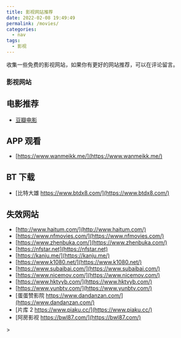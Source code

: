 ```yaml
---
title: 影视网站推荐
date: 2022-02-08 19:49:49
permalink: /movies/
categories: 
  - nav
tags: 
  - 影视
---
```


收集一些免费的影视网站，如果你有更好的网站推荐，可以在评论留言。

### 影视网站

<ClientOnly>
    <NavCard :cardData="cardData" :cardListSize=3 carTitlColor="#000" carHoverColor="#000" />
</ClientOnly>

## 电影推荐

- [豆瓣电影](https://movie.douban.com/)

## APP 观看

- [https://www.wanmeikk.me/](https://www.wanmeikk.me/)

## BT 下载

- [比特大雄 https://www.btdx8.com/](https://www.btdx8.com/)

## 失效网站

- [http://www.haitum.com/](http://www.haitum.com/)
- [https://www.nfmovies.com/](https://www.nfmovies.com/)
- [https://www.zhenbuka.com/](https://www.zhenbuka.com/)
- [https://nfstar.net](https://nfstar.net)
- [https://kanju.me/](https://kanju.me/)
- [https://www.k1080.net/](https://www.k1080.net/)
- [https://www.subaibai.com/](https://www.subaibai.com/)
- [https://www.nicemov.com/](https://www.nicemov.com/)
- [https://www.hktvyb.com/](https://www.hktvyb.com/)
- [https://www.yunbtv.com/](https://www.yunbtv.com/)
- [蛋蛋赞影院 https://www.dandanzan.com/](https://www.dandanzan.com/)
- [片库 2 https://www.piaku.cc/](https://www.piaku.cc/)
- [阿房影视 https://bwl87.com/](https://bwl87.com/)

<script>
export default {
    data() {
    return {
      cardData: [
        {
          id: '0',
          cardSrc: "https://www.cupfox.com/",
          cardImgSrc: "https://feyoudao.oss-cn-hongkong.aliyuncs.com/logo/logo201.png",
          cardName: "茶杯狐 Cupfox",
          cardContent: "茶杯狐是中国最大的影视资源聚合搜索引擎，实时聚合全网优质影视资源，同时支持在线、下载和字幕。电影、电视剧、动漫、综艺应有尽有。",
        },
        {
          cardSrc: "https://www.nfyingshi.com/",
          cardImgSrc: "https://www.nfyingshi.com/wp-content/uploads/2021/06/d0488313833371.jpg",
          cardName: "奈菲影视 ",
          cardContent:"专为中国用户提供奈飞中文电影的网站",
        },
        {
          cardSrc: "http://dianying.im/",
          cardImgSrc: "https://cdn.jsdelivr.net/gh/imdianying/im@2021032601/statics/images/index-logo.png",
          cardName: "电影先生",
          cardContent:"电影先生聚合全网影片，你想看的全都有！",
        },
        {
          cardSrc: "https://www.btbdys.com/",
          cardImgSrc: "https://www.btbdys.com/images/logo1.svg",
          cardName: "哔嘀影视",
          cardContent:"超清原画免费在线观看!",
        },
        {
          cardSrc: "https://www.btnull.re/",
          cardImgSrc: "https://feyoudao.oss-cn-hongkong.aliyuncs.com/logo/logo88.png",
          cardName: "BTNull - 无名小站",
          cardContent:"观影小站",
        },
        {
          cardSrc: "https://www.duboku.tv/",
          cardImgSrc: "https://www.duboku.tv/template/mytheme/statics/img/logo.png",
          cardName: "独播库",
          cardContent:"电影,电视剧,动漫,视频网站,高清视频在线看",
        },
        {
          cardSrc: "https://www.pkmp4.com/",
          cardImgSrc: "https://www.pkmp4.com/template/pianku/image/logo.png",
          cardName: "片库",
          cardContent:"每日收集全网最新的电影、剧集、动漫高清资源供网友免费下载！",
        },
        {
          cardSrc: "https://ddrk.me/",
          cardImgSrc: "https://feyoudao.oss-cn-hongkong.aliyuncs.com/logo/logo73.png",
          cardName: "低端影视",
          cardContent:"超清在线视频",
        },
        {
          cardSrc: "https://pfys.me/",
          cardImgSrc: "http://image.planet.youku.com/img/100/13/62238/i_1490875862238_33021d4017faee16c0a03fa611a9dcac_b_w402h102_face_w402h102_x0y0w0h0c0.png",
          cardName: "泡饭影视",
          cardContent:"每天为广大用户更新最新的电影、电视剧、动漫等影视资源",
        },
        {
          cardSrc: "https://dsxys.com/",
          cardImgSrc: "https://ae01.alicdn.com/kf/U6e42273cc75f48b3bffbc37817f80cf48.jpg",
          cardName: "大师兄影视",
          cardContent:"免费全球影视资源在线观看的平台",
        },
        {
          cardSrc: "https://www.libvio.com/",
          //   cardImgSrc: "https://ur-withzz-prod-1254078007.image.myqcloud.com/richText/b832-2022050111/TG@fanjuzy_1651417421456143700.png",
          cardName: "LIBVIO",
          cardContent:"聚合观影小站",
        },

        {
          cardSrc: "https://www.zxzjtv.com/",
          cardImgSrc: "https://zxzjbackup.oss-cn-shenzhen.aliyuncs.com/logo_min.png",
          //   cardName: "在线之家",
          cardContent:"在线美剧天堂,在线日剧推荐,在线韩剧",
        },
        {
          cardSrc: "https://www.hntwqc.net/",
          cardImgSrc: "https://feyoudao.oss-cn-hongkong.aliyuncs.com/logo/logo29.jpg",
          cardName: "悟空美剧",
          cardContent:"分享美剧",
        },
        {
          cardSrc: "https://www.novipnoad.com/",
          cardName: "NOVIPNOAD",
          cardContent:"为用户提供及时的海外热门剧集在线观看，友好无广告，致力于最轻松的追剧体验。",
        },
        {
          cardSrc: "https://www.dixidixi.com/",
          //   cardImgSrc: "https://www.dixidixi.com/static/logo.png",
          cardName: "嘀嘻嘀嘻",
          cardContent:"提供最全的最新电视剧，2019最新电影，韩国电视剧、香港tvb电视剧、日本动漫、日剧、美剧、综艺的在线观看和剧集交流场所！",
        },
        {
          cardSrc: "https://dilidili.online/",
          cardImgSrc: "https://dilidili.online/static/img/logo.png",
          cardName: "嘀哩嘀哩",
          cardContent:"筛选经典作品并将新作经典轮番推荐",
        },
      ]
    }
  }
}
</script>>
